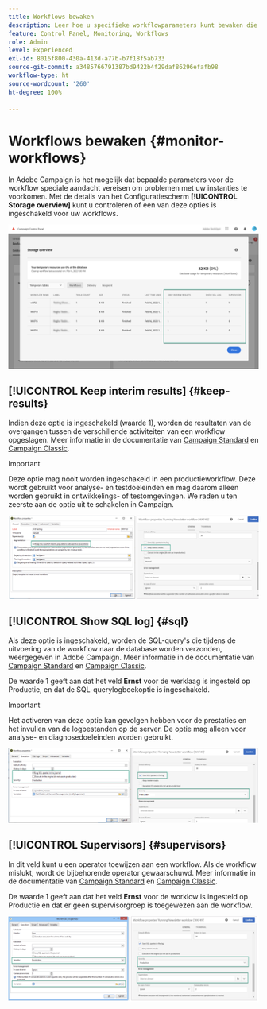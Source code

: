 ```yaml
---
title: Workflows bewaken
description: Leer hoe u specifieke workflowparameters kunt bewaken die aandacht vereisen om problemen in uw instanties te voorkomen.
feature: Control Panel, Monitoring, Workflows
role: Admin
level: Experienced
exl-id: 8016f800-430a-413d-a77b-b7f18f5ab733
source-git-commit: a3485766791387bd9422b4f29daf86296efafb98
workflow-type: ht
source-wordcount: '260'
ht-degree: 100%

---
```


# Workflows bewaken {#monitor-workflows}

<!-- Clean paused and completed workflows

When [!DNL Adobe Campaign] workflows are paused or completed, they leave temporary tables on your instances database that consume space and can lead to performance issues.

Control Panel allows you to identify those workflows and clean the temporary resources generated on your instances.

>[!NOTE]
>
>Technically, this operation executes the **[!UICONTROL Database cleanup technical workflow]** that runs on your Campaign instance everyday (see [Campaign Standard](https://experienceleague.adobe.com/docs/campaign-standard/using/administrating/application-settings/technical-workflows.html#list-of-technical-workflows) and [Campaign Classic](https://experienceleague.adobe.com/docs/campaign-classic/using/monitoring-campaign-classic/data-processing/database-cleanup-workflow.html) documentation). 

To clean paused and completed workflows, follow these steps:

1. Navigate to the **[!UICONTROL Performance monitoring]** card.

1. In the **[!UICONTROL Databases]** tab, select the instance where you want to perform the operation.

1. Access the **[!UICONTROL Storage overview]** details, then filter the list on **[!UICONTROL Temporary tables]**. Learn more on **[!UICONTROL Storage overview]** in [this page](database-storage-overview.md).

    ![](assets/wkf-monitoring-filter.png)

1. All temporary tables generated on your instances by workflows and deliveries display. Click the **[!UICONTROL Clean now]** button to delete the resources generated by paused and completed workflows.

    ![](assets/wkf-monitoring-clean.png)

1. Once the operation is confirmed, you can track the estimated remaining time in the **[!UICONTROL Storage overview]** list.

    ![](assets/wkf-monitoring-in-progress.png)

Monitor workflow parameters -->

In Adobe Campaign is het mogelijk dat bepaalde parameters voor de workflow speciale aandacht vereisen om problemen met uw instanties te voorkomen. Met de details van het Configuratiescherm **[!UICONTROL Storage overview]** kunt u controleren of een van deze opties is ingeschakeld voor uw workflows.

![](assets/wkf-monitoring-parameters.png)

## **[!UICONTROL Keep interim results]** {#keep-results}

Indien deze optie is ingeschakeld (waarde 1), worden de resultaten van de overgangen tussen de verschillende activiteiten van een workflow opgeslagen. Meer informatie in de documentatie van [Campaign Standard](https://experienceleague.adobe.com/docs/campaign-standard/using/managing-processes-and-data/executing-a-workflow/managing-execution-options.html?lang=nl) en [Campaign Classic](https://experienceleague.adobe.com/docs/campaign-standard/using/managing-processes-and-data/executing-a-workflow/managing-execution-options.html?lang=nl).

>[!IMPORTANT]
>
>Deze optie mag nooit worden ingeschakeld in een productieworkflow. Deze wordt gebruikt voor analyse- en testdoeleinden en mag daarom alleen worden gebruikt in ontwikkelings- of testomgevingen. We raden u ten zeerste aan de optie uit te schakelen in Campaign.

![](assets/wkf-monitoring-keep.png)

## **[!UICONTROL Show SQL log]** {#sql}

Als deze optie is ingeschakeld, worden de SQL-query&#39;s die tijdens de uitvoering van de workflow naar de database worden verzonden, weergegeven in Adobe Campaign. Meer informatie in de documentatie van [Campaign Standard](https://experienceleague.adobe.com/docs/campaign-standard/using/managing-processes-and-data/executing-a-workflow/managing-execution-options.html?lang=nl) en [Campaign Classic](https://experienceleague.adobe.com/docs/campaign-classic/using/automating-with-workflows/advanced-management/workflow-properties.html?lang=nl#execution).

De waarde 1 geeft aan dat het veld **Ernst** voor de werklaag is ingesteld op Productie, en dat de SQL-querylogboekoptie is ingeschakeld.

>[!IMPORTANT]
>
>Het activeren van deze optie kan gevolgen hebben voor de prestaties en het invullen van de logbestanden op de server. De optie mag alleen voor analyse- en diagnosedoeleinden worden gebruikt.

![](assets/wkf-monitoring-sql.png)

## **[!UICONTROL Supervisors]** {#supervisors}

In dit veld kunt u een operator toewijzen aan een workflow. Als de workflow mislukt, wordt de bijbehorende operator gewaarschuwd. Meer informatie in de documentatie van [Campaign Standard](https://experienceleague.adobe.com/docs/campaign-standard/using/managing-processes-and-data/executing-a-workflow/monitoring-workflow-execution.html?lang=nl#error-management) en [Campaign Classic](https://experienceleague.adobe.com/docs/campaign-classic/using/automating-with-workflows/advanced-management/workflow-properties.html?lang=nl#error-management).

De waarde 1 geeft aan dat het veld **Ernst** voor de worklow is ingesteld op Productie en dat er geen supervisorgroep is toegewezen aan de workflow.

![](assets/wkf-monitoring-supervisors.png)
